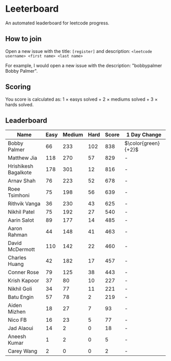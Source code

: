 # Leeterboard

An automated leaderboard for leetcode progress.

## How to join

Open a new issue with the title: `[register]` and description:
`<leetcode username> <first name> <last name>`

For example, I would open a new issue with the description: "bobbypalmer Bobby Palmer".

## Scoring

You score is calculated as:
1 $\times$ easys solved + 2 $\times$ mediums solved + 3 $\times$ hards solved.

## Leaderboard
| Name | Easy | Medium | Hard | Score | 1 Day Change |
| --- | --- | --- | --- | --- | --- |
| Bobby Palmer | 66 | 233 | 102 | 838 | $\color{green}{+2}$ |
| Matthew Jia | 118 | 270 | 57 | 829 | - |
| Hrishikesh Bagalkote | 178 | 301 | 12 | 816 | - |
| Arnav Shah | 76 | 223 | 52 | 678 | - |
| Roee Tsimhoni | 75 | 198 | 56 | 639 | - |
| Rithvik Vanga | 36 | 230 | 43 | 625 | - |
| Nikhil Patel | 75 | 192 | 27 | 540 | - |
| Aarin Salot | 89 | 177 | 14 | 485 | - |
| Aaron Rahman | 44 | 148 | 41 | 463 | - |
| David McDermott | 110 | 142 | 22 | 460 | - |
| Charles Huang | 42 | 182 | 17 | 457 | - |
| Conner Rose | 79 | 125 | 38 | 443 | - |
| Krish Kapoor | 37 | 80 | 10 | 227 | - |
| Nikhil Goli | 34 | 77 | 11 | 221 | - |
| Batu Engin | 57 | 78 | 2 | 219 | - |
| Aiden Mizhen | 18 | 27 | 7 | 93 | - |
| Nico FB | 16 | 23 | 5 | 77 | - |
| Jad Alaoui | 14 | 2 | 0 | 18 | - |
| Aneesh Kumar | 1 | 2 | 0 | 5 | - |
| Carey Wang | 2 | 0 | 0 | 2 | - |
